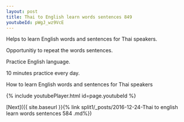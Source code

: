 ```yaml
---
layout: post
title: Thai to English learn words sentences 849 
youtubeId: pWgJ_wz9VcE
---
```

 
 
Helps to learn English words and sentences for Thai speakers.

Opportunitiy to repeat the words sentences. 

Practice English language. 
 
10 minutes practice every day. 
 
How to learn English words and sentences for Thai speakers 
 
{% include youtubePlayer.html id=page.youtubeId %}
 
 
[Next]({{ site.baseurl }}{% link  split1/_posts/2016-12-24-Thai to english learn words sentences 584 .md%})
 
